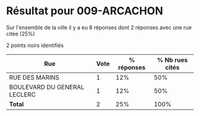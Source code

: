 # Résultat pour 009-ARCACHON

Sur l'ensemble de la ville il y a eu 8 réponses dont 2 réponses avec une rue citée (25%)

2 points noirs identifiés

| Rue | Vote | % réponses | % Nb rues cités|
|-----|------|------------|----------------|
| RUE DES MARINS | 1 | 12% | 50%|
| BOULEVARD DU GENERAL LECLERC | 1 | 12% | 50%|
| **Total** | 2 | 25% | 100%|
